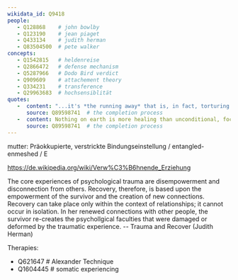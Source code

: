 ```yaml
---
wikidata_id: Q9418
people: 
   - Q128868    # john bowlby
   - Q123190    # jean piaget
   - Q433134    # judith herman
   - Q83504500  # pete walker
concepts:
   - Q1542815   # heldenreise
   - Q2866472   # defense mechanism
   - Q5287966   # Dodo Bird verdict 
   - Q909609    # attachement theory
   - Q334231    # transference
   - Q29963683  # hochsensiblität
quotes:
   -  content: "...it's *the running away* that is, in fact, torturing you"
      source: Q89598741  # the completion process
   -  content: Nothing on earth is more healing than unconditional, focused presence
      source: Q89598741  # the completion process
---
```


mutter: Präokkupierte, verstrickte Bindungseinstellung / entangled-enmeshed / E

https://de.wikipedia.org/wiki/Verw%C3%B6hnende_Erziehung

The core experiences of psychological trauma are disempowerment and disconnection from others. Recovery, therefore, is based upon the empowerment of the survivor and the creation of new connections. Recovery can take place only within the context of relationships; it cannot occur in isolation. In her renewed connections with other people, the survivor re-creates the psychollgical faculties that were damaged or deformed by the traumatic experience. 
-- Trauma and Recover (Judith Herman)

Therapies: 
   - Q621647   # Alexander Technique
   - Q1604445  # somatic experiencing
